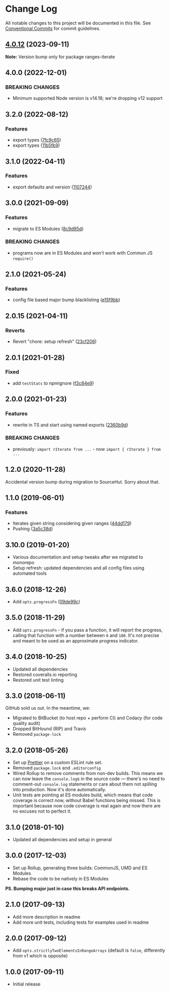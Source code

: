 # Change Log

All notable changes to this project will be documented in this file.
See [Conventional Commits](https://conventionalcommits.org) for commit guidelines.

## [4.0.12](https://github.com/codsen/codsen/compare/ranges-iterate@4.0.11...ranges-iterate@4.0.12) (2023-09-11)

**Note:** Version bump only for package ranges-iterate

## 4.0.0 (2022-12-01)

### BREAKING CHANGES

- Minimum supported Node version is v14.18; we're dropping v12 support

## 3.2.0 (2022-08-12)

### Features

- export types ([7fc9c65](https://github.com/codsen/codsen/commit/7fc9c6550d73a4915c2be055b81029aebc4f8acf))
- export types ([11b5fb9](https://github.com/codsen/codsen/commit/11b5fb936ce20e0a77c3a09806773e1cd7695c50))

## 3.1.0 (2022-04-11)

### Features

- export defaults and version ([1107244](https://github.com/codsen/codsen/commit/1107244b45eff96ac1fc4ab992031ede0d10ba8c))

## 3.0.0 (2021-09-09)

### Features

- migrate to ES Modules ([8c9d95d](https://github.com/codsen/codsen/commit/8c9d95d5dea0b769c2f070397141918a4893d575))

### BREAKING CHANGES

- programs now are in ES Modules and won't work with Common JS `require()`

## 2.1.0 (2021-05-24)

### Features

- config file based major bump blacklisting ([e15f9bb](https://github.com/codsen/codsen/commit/e15f9bba1c4fd5f847ac28b3f38fa6ee633f5dca))

## 2.0.15 (2021-04-11)

### Reverts

- Revert "chore: setup refresh" ([23cf206](https://github.com/codsen/codsen/commit/23cf206970a087ff0fa04e61f94d919f59ab3881))

## 2.0.1 (2021-01-28)

### Fixed

- add `testStats` to npmignore ([f3c84e9](https://github.com/codsen/codsen/commit/f3c84e95afc5514214312f913692d85b2e12eb29))

## 2.0.0 (2021-01-23)

### Features

- rewrite in TS and start using named exports ([2360b9d](https://github.com/codsen/codsen/commit/2360b9d281c77294441147b50f00f4554ff41340))

### BREAKING CHANGES

- previously: `import rIterate from ...` - now `import { rIterate } from ...`

## 1.2.0 (2020-11-28)

Accidental version bump during migration to SourceHut. Sorry about that.

## 1.1.0 (2019-06-01)

### Features

- Iterates given string considering given ranges ([44dd179](https://gitlab.com/codsen/codsen/commit/44dd179))
- Pushing ([3a5c38d](https://gitlab.com/codsen/codsen/commit/3a5c38d))

## 3.10.0 (2019-01-20)

- Various documentation and setup tweaks after we migrated to monorepo
- Setup refresh: updated dependencies and all config files using automated tools

## 3.6.0 (2018-12-26)

- Add `opts.progressFn` ([09de99c](https://gitlab.com/codsen/codsen/tree/master/packages/ranges-iterate/commits/09de99c))

## 3.5.0 (2018-11-29)

- Add `opts.progressFn` - if you pass a function, it will report the progress, calling that function with a number between `0` and `100`. It's not precise and meant to be used as an approximate progress indicator.

## 3.4.0 (2018-10-25)

- Updated all dependencies
- Restored coveralls.io reporting
- Restored unit test linting

## 3.3.0 (2018-06-11)

GitHub sold us out. In the meantime, we:

- Migrated to BitBucket (to host repo + perform CI) and Codacy (for code quality audit)
- Dropped BitHound (RIP) and Travis
- Removed `package-lock`

## 3.2.0 (2018-05-26)

- Set up [Prettier](https://prettier.io) on a custom ESLint rule set.
- Removed `package.lock` and `.editorconfig`
- Wired Rollup to remove comments from non-dev builds. This means we can now leave the `console.log`s in the source code — there's no need to comment-out `console.log` statements or care about them not spilling into production. Now it's done automatically.
- Unit tests are pointing at ES modules build, which means that code coverage is correct now, without Babel functions being missed. This is important because now code coverage is real again and now there are no excuses not to perfect it.

## 3.1.0 (2018-01-10)

- Updated all dependencies and setup in general

## 3.0.0 (2017-12-03)

- Set up Rollup, generating three builds: CommonJS, UMD and ES Modules
- Rebase the code to be natively in ES Modules

**PS. Bumping major just in case this breaks API endpoints.**

## 2.1.0 (2017-09-13)

- Add more description in readme
- Add more unit tests, including tests for examples used in readme

## 2.0.0 (2017-09-12)

- Add `opts.strictlyTwoElementsInRangeArrays` (default is `false`, differently from v1 which is opposite)

## 1.0.0 (2017-09-11)

- Initial release

